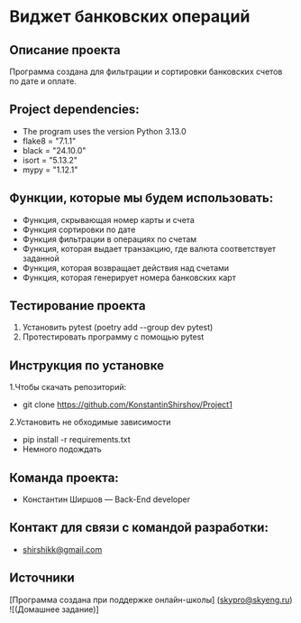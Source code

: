 # Виджет банковских операций
## Описание проекта
Программа создана для фильтрации и сортировки банковских счетов по дате и оплате.
## Project dependencies:
* The program uses the version Python 3.13.0
* flake8 = "7.1.1"
* black = "24.10.0"
* isort = "5.13.2"
* mypy = "1.12.1"
## Функции, которые мы будем использовать:
* Функция, скрывающая номер карты и счета
* Функция сортировки по дате
* Функция фильтрации в операциях по счетам
* Функция, которая выдает транзакцию, где валюта соответствует заданной
* Функция, которая возвращает действия над счетами
* Функция, которая генерирует номера банковских карт
## Тестирование проекта
1. Установить pytest (poetry add --group dev pytest)
2. Протестировать программу с помощью pytest
## Инструкция по установке
1.Чтобы скачать репозиторий:
* git clone https://github.com/KonstantinShirshov/Project1

2.Установить не обходимые зависимости
* pip install -r requirements.txt
* Немного подождать
## Команда проекта:
* Константин Ширшов — Back-End developer
## Контакт для связи с командой разработки:
* shirshikk@gmail.com
## Источники
[Программа создана при поддержке онлайн-школы] (skypro@skyeng.ru) ![(Домашнее задание)]